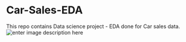 # Car-Sales-EDA
This repo contains Data science project - EDA done for Car sales data. 
![enter image description here](https://static.euronews.com/articles/stories/03/09/62/22/773x435_72b9a4d1-edb8-563c-ac71-d269baafbecd-3096222.jpg)

